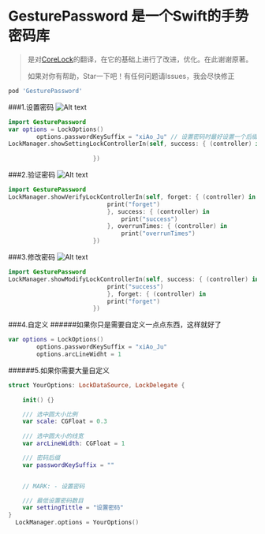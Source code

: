 # GesturePassword 是一个Swift的手势密码库
> 是对[CoreLock](https://github.com/CharlinFeng/CoreLock)的翻译，在它的基础上进行了改进，优化。在此谢谢原著。
>
>如果对你有帮助，Star一下吧！有任何问题请Issues，我会尽快修正
```ruby
pod 'GesturePassword'
```



###1.设置密码
![Alt text](https://github.com/huangboju/GesturePassword/blob/master/Resources/setting.gif)

>

```swift
import GesturePassword
var options = LockOptions()
        options.passwordKeySuffix = "xiAo_Ju" // 设置密码时最好设置一个后缀
LockManager.showSettingLockControllerIn(self, success: { (controller) in
                            
                        })
```

###2.验证密码
![Alt text](https://github.com/huangboju/GesturePassword/blob/master/Resources/Verify.gif)

>

```swift
import GesturePassword
LockManager.showVerifyLockControllerIn(self, forget: { (controller) in
                            print("forget")
                            }, success: { (controller) in
                                print("success")
                            }, overrunTimes: { (controller) in
                                print("overrunTimes")
                        })
```

###3.修改密码
![Alt text](https://github.com/huangboju/GesturePassword/blob/master/Resources/Modify.gif)

>

```swift
import GesturePassword
LockManager.showModifyLockControllerIn(self, success: { (controller) in
                            print("success")
                            }, forget: { (controller) in
                            print("forget")
                        })
```

###4.自定义
######如果你只是需要自定义一点点东西，这样就好了

>

```swift
var options = LockOptions()
        options.passwordKeySuffix = "xiAo_Ju"
        options.arcLineWidht = 1
```

>

######5.如果你需要大量自定义
```swift
struct YourOptions: LockDataSource, LockDelegate {
    
    init() {}

    /// 选中圆大小比例
    var scale: CGFloat = 0.3 
 
    /// 选中圆大小的线宽
    var arcLineWidth: CGFloat = 1 

    /// 密码后缀
    var passwordKeySuffix = "" 


    // MARK: - 设置密码

    /// 最低设置密码数目
    var settingTittle = "设置密码"
}
  LockManager.options = YourOptions()
```
